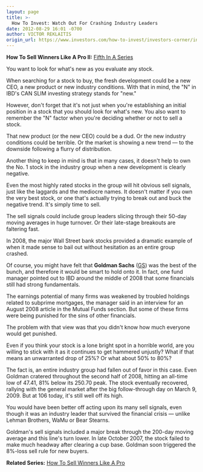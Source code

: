 ```yaml
---
layout: page
title: >-
  How To Invest: Watch Out For Crashing Industry Leaders
date: 2012-08-29 16:01 -0700
author: VICTOR REKLAITIS
origin_url: https://www.investors.com/how-to-invest/investors-corner/investors-corner-sell-like-a-pro
---
```





**How To Sell Winners Like A Pro II:** [Fifth In A Series](http://news.investors.com/special-report/623411-sell-like-a-pro-ii-defense.aspx)

  

You want to look for what's new as you evaluate any stock.

  

When searching for a stock to buy, the fresh development could be a new CEO, a new product or new industry conditions. With that in mind, the "N" in IBD's CAN SLIM investing strategy stands for "new."

  

However, don't forget that it's not just when you're establishing an initial position in a stock that you should look for what's new. You also want to remember the "N" factor when you're deciding whether or not to sell a stock.

  

That new product (or the new CEO) could be a dud. Or the new industry conditions could be terrible. Or the market is showing a new trend — to the downside following a flurry of distribution.

  

Another thing to keep in mind is that in many cases, it doesn't help to own the No. 1 stock in the industry group when a new development is clearly negative.

  

Even the most highly rated stocks in the group will hit obvious sell signals, just like the laggards and the mediocre names. It doesn't matter if you own the very best stock, or one that's actually trying to break out and buck the negative trend. It's simply time to sell.

  

The sell signals could include group leaders slicing through their 50-day moving averages in huge turnover. Or their late-stage breakouts are faltering fast.

  

In 2008, the major Wall Street bank stocks provided a dramatic example of when it made sense to bail out without hesitation as an entire group crashed.

  

Of course, you might have felt that **Goldman Sachs** ([GS](https://research.investors.com/quote.aspx?symbol=GS)) was the best of the bunch, and therefore it would be smart to hold onto it. In fact, one fund manager pointed out to IBD around the middle of 2008 that some financials still had strong fundamentals.

  

The earnings potential of many firms was weakened by troubled holdings related to subprime mortgages, the manager said in an interview for an August 2008 article in the Mutual Funds section. But some of these firms were being punished for the sins of other financials.

  

The problem with that view was that you didn't know how much everyone would get punished.

  

Even if you think your stock is a lone bright spot in a horrible world, are you willing to stick with it as it continues to get hammered unjustly? What if that means an unwarranted drop of 25%? Or what about 50% to 80%?

  

The fact is, an entire industry group had fallen out of favor in this case. Even Goldman cratered throughout the second half of 2008, hitting an all-time low of 47.41, 81% below its 250.70 peak. The stock eventually recovered, rallying with the general market after the big follow-through day on March 9, 2009. But at 106 today, it's still well off its high.

  

You would have been better off acting upon its many sell signals, even though it was an industry leader that survived the financial crisis — unlike Lehman Brothers, WaMu or Bear Stearns.

  

Goldman's sell signals included a major break through the 200-day moving average and this line's turn lower. In late October 2007, the stock failed to make much headway after clearing a cup base. Goldman soon triggered the 8%-loss sell rule for new buyers.

  

**Related Series:** [How To Sell Winners Like A Pro](http://news.investors.com/special-report/611488-201205211612/how-to-sell-winners-like-a-pro.aspx)




